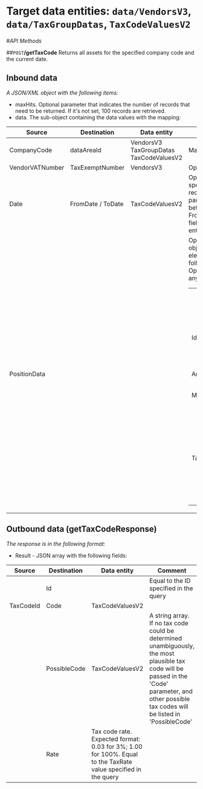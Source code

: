 # Target data entities: `data/VendorsV3`, `data/TaxGroupDatas`, `TaxCodeValuesV2`

#_API Methods_

##`POST`**/getTaxCode**
Returns all assets for the specified company code and the current date.

## Inbound data

_A JSON/XML object with the following items:_
- maxHits. Optional parameter that indicates the number of records that need to be returned. If it's not set, 100 records are retrieved.
- data. The sub-object containing the data values with the mapping:

| Source | Destination | Data entity | Comment |
|--|--|--|--|
| CompanyCode | dataAreaId | VendorsV3<br />TaxGroupDatas<br />TaxCodeValuesV2 | Mandatory parameter |
| VendorVATNumber | TaxExemptNumber | VendorsV3 | Optional parameter |
| Date | FromDate / ToDate| TaxCodeValuesV2 | Optional parameter. If it's specified, only the records where this parameter value is between the values of FromDate and ToDate fields from the data entity. |
| PositionData | | | Optional parameter. An object array whose elements have the following fields:<br /><table><tr><th>Source field</th><th>Comment</th></tr><tr><td>Id</td><td>Order number, not related to any data in the data entity</td><tr><td>ArticleType</td><td></td>Optional value, not used anywhere<tr><td>MaterialNo</td><td>Optional value, not used anywhere</td><tr><td>TaxRate</td><td>If the tax rate is known and specified in the request, it will be used to filter the tax codes.</td></tr></table> |

## Outbound data (getTaxCodeResponse)
_The response is in the following format:_
- Result - JSON array with the following fields:

| Source | Destination | Data entity | Comment |
|--|--|--|--|
| | Id | | Equal to the ID specified in the query |
| TaxCodeId | Code | TaxCodeValuesV2 | 
| | PossibleCode | TaxCodeValuesV2 | A string array. If no tax code could be determined unambiguously, the most plausible tax code will be passed in the 'Code' parameter, and other possible tax codes will be listed in 'PossibleCode' |
|  | Rate | Tax code rate. Expected format: 0.03 for 3%; 1.00 for 100%. Equal to the TaxRate value specified in the query |

<!--
##`POST`**/getAsset**
Returns details of the first asset that satisfies the filtering criteria.
## Inbound data
_A JSON/XML object with the following items:_
- maxHits. Optional parameter that indicates the number of records that need to be returned. Unnecessary here, as only one record is eventually retrieved.
- data. The sub-object containing the data values with the mapping:

| Source | Destination | Comment |
|--|--|--|
| CompanyCode | dataAreaId | Mandatory parameter |
| Id | LegalEntityId | Optional parameter |
| Description | Name | Optional parameter |

## Outbound data (getAssetResponse)
_The response is a single JSON object with the following format:_
| Source | Destination | Comment |
|--|--|--|
| FixedAssetNumber | Id| |
| Name| Description | |
| FixedAssetGroupId | Category | |
-->